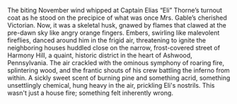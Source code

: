 The biting November wind whipped at Captain Elias “Eli” Thorne’s turnout coat as he stood on the precipice of what was once Mrs. Gable’s cherished Victorian. Now, it was a skeletal husk, gnawed by flames that clawed at the pre-dawn sky like angry orange fingers.  Embers, swirling like malevolent fireflies, danced around him in the frigid air, threatening to ignite the neighboring houses huddled close on the narrow, frost-covered street of Harmony Hill, a quaint, historic district in the heart of Ashwood, Pennsylvania. The air crackled with the ominous symphony of roaring fire, splintering wood, and the frantic shouts of his crew battling the inferno from within.  A sickly sweet scent of burning pine and something acrid, something unsettlingly chemical, hung heavy in the air, prickling Eli's nostrils. This wasn't just a house fire; something felt inherently wrong.
